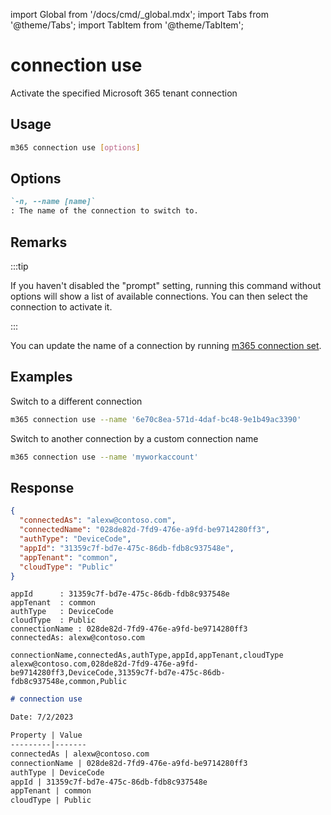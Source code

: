 <!-- DISCLAIMER: All secrets, passwords, and sensitive values in this document are examples only and not real credentials. -->
import Global from '/docs/cmd/_global.mdx';
import Tabs from '@theme/Tabs';
import TabItem from '@theme/TabItem';

# connection use

Activate the specified Microsoft 365 tenant connection

## Usage

```sh
m365 connection use [options]
```

## Options

```md definition-list
`-n, --name [name]`
: The name of the connection to switch to.
```

<Global />

## Remarks

:::tip

If you haven't disabled the "prompt" setting, running this command without options will show a list of available connections. You can then select the connection to activate it.

:::

You can update the name of a connection by running [m365 connection set](connection-set.mdx).

## Examples

Switch to a different connection

```sh
m365 connection use --name '6e70c8ea-571d-4daf-bc48-9e1b49ac3390'
```

Switch to another connection by a custom connection name

```sh
m365 connection use --name 'myworkaccount'
```

## Response

<Tabs>
  <TabItem value="JSON">

  ```json
  {
    "connectedAs": "alexw@contoso.com",
    "connectedName": "028de82d-7fd9-476e-a9fd-be9714280ff3",
    "authType": "DeviceCode",
    "appId": "31359c7f-bd7e-475c-86db-fdb8c937548e",
    "appTenant": "common",
    "cloudType": "Public"
  }
  ```

  </TabItem>
  <TabItem value="Text">

  ```text
  appId      : 31359c7f-bd7e-475c-86db-fdb8c937548e
  appTenant  : common
  authType   : DeviceCode
  cloudType  : Public
  connectionName : 028de82d-7fd9-476e-a9fd-be9714280ff3
  connectedAs: alexw@contoso.com
  ```

  </TabItem>
  <TabItem value="CSV">

  ```csv
  connectionName,connectedAs,authType,appId,appTenant,cloudType
  alexw@contoso.com,028de82d-7fd9-476e-a9fd-be9714280ff3,DeviceCode,31359c7f-bd7e-475c-86db-fdb8c937548e,common,Public
  ```

  </TabItem>
  <TabItem value="Markdown">

  ```md
  # connection use

  Date: 7/2/2023

  Property | Value
  ---------|-------
  connectedAs | alexw@contoso.com
  connectionName | 028de82d-7fd9-476e-a9fd-be9714280ff3
  authType | DeviceCode
  appId | 31359c7f-bd7e-475c-86db-fdb8c937548e
  appTenant | common
  cloudType | Public
  ```

  </TabItem>
</Tabs>
